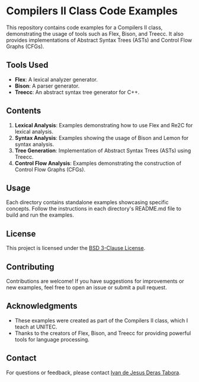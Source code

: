 # Compilers II Class Code Examples

This repository contains code examples for a Compilers II class, demonstrating the usage of tools such as Flex, Bison, and Treecc. It also provides implementations of Abstract Syntax Trees (ASTs) and Control Flow Graphs (CFGs).

## Tools Used

- **Flex**: A lexical analyzer generator.
- **Bison**: A parser generator.
- **Treecc**: An abstract syntax tree generator for C++.

## Contents

1. **Lexical Analysis**: Examples demonstrating how to use Flex and Re2C for lexical analysis.
2. **Syntax Analysis**: Examples showing the usage of Bison and Lemon for syntax analysis.
3. **Tree Generation**: Implementation of Abstract Syntax Trees (ASTs) using Treecc.
4. **Control Flow Analysis**: Examples demonstrating the construction of Control Flow Graphs (CFGs).

## Usage

Each directory contains standalone examples showcasing specific concepts. Follow the instructions in each directory's README.md file to build and run the examples.

## License

This project is licensed under the [BSD 3-Clause License](LICENSE).

## Contributing

Contributions are welcome! If you have suggestions for improvements or new examples, feel free to open an issue or submit a pull request.

## Acknowledgments

- These examples were created as part of the Compilers II class, which I teach at UNITEC.
- Thanks to the creators of Flex, Bison, and Treecc for providing powerful tools for language processing.

## Contact

For questions or feedback, please contact [Ivan de Jesus Deras Tabora](mailto:ideras@gmail.com).


